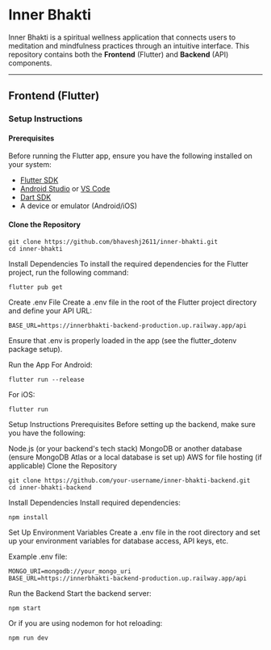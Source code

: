 # Inner Bhakti

Inner Bhakti is a spiritual wellness application that connects users to meditation and mindfulness practices through an intuitive interface. This repository contains both the **Frontend** (Flutter) and **Backend** (API) components.

---

## **Frontend (Flutter)**

### **Setup Instructions**

#### **Prerequisites**

Before running the Flutter app, ensure you have the following installed on your system:

- [Flutter SDK](https://flutter.dev/docs/get-started/install)
- [Android Studio](https://developer.android.com/studio) or [VS Code](https://code.visualstudio.com/)
- [Dart SDK](https://dart.dev/get-dart)
- A device or emulator (Android/iOS)

#### **Clone the Repository**

```
git clone https://github.com/bhaveshj2611/inner-bhakti.git
cd inner-bhakti
```

Install Dependencies
To install the required dependencies for the Flutter project, run the following command:

```
flutter pub get
```
Create .env File
Create a .env file in the root of the Flutter project directory and define your API URL:

```
BASE_URL=https://innerbhakti-backend-production.up.railway.app/api
```
Ensure that .env is properly loaded in the app (see the flutter_dotenv package setup).

Run the App
For Android:

```
flutter run --release
```

For iOS:

```
flutter run
```


Setup Instructions
Prerequisites
Before setting up the backend, make sure you have the following:

Node.js (or your backend's tech stack)
MongoDB or another database (ensure MongoDB Atlas or a local database is set up)
AWS for file hosting (if applicable)
Clone the Repository

```
git clone https://github.com/your-username/inner-bhakti-backend.git
cd inner-bhakti-backend
```
Install Dependencies
Install required dependencies:
```
npm install
```

Set Up Environment Variables
Create a .env file in the root directory and set up your environment variables for database access, API keys, etc.

Example .env file:
```
MONGO_URI=mongodb://your_mongo_uri
BASE_URL=https://innerbhakti-backend-production.up.railway.app/api
```

Run the Backend
Start the backend server:
```
npm start
```
Or if you are using nodemon for hot reloading:

```
npm run dev
```

